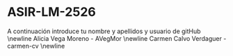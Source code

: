 # ASIR-LM-2526

A continuación introduce tu nombre y apellidos y usuario de gitHub \newline
Alicia Vega Moreno - AVegMor  \newline
Carmen Calvo Verdaguer - carmen-cv \newline

